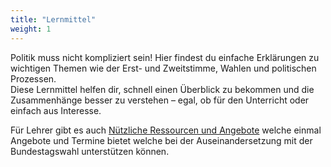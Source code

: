```yaml
---
title: "Lernmittel"
weight: 1
---
```


Politik muss nicht kompliziert sein! Hier findest du einfache Erklärungen zu wichtigen Themen wie der Erst- und Zweitstimme, Wahlen und politischen Prozessen.  
Diese Lernmittel helfen dir, schnell einen Überblick zu bekommen und die Zusammenhänge besser zu verstehen – egal, ob für den Unterricht oder einfach aus Interesse.


Für Lehrer gibt es auch [Nützliche Ressourcen und Angebote](./lernmittel/unterrichtsmaterial) welche einmal Angebote und Termine bietet welche bei der Auseinandersetzung mit der Bundestagswahl unterstützen können.